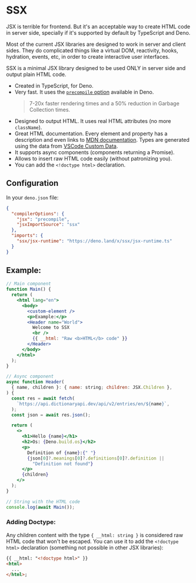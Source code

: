 # SSX

JSX is terrible for frontend. But it's an acceptable way to create HTML code in
server side, specially if it's supported by default by TypeScript and Deno.

Most of the current JSX libraries are designed to work in server and client
sides. They do complicated things like a virtual DOM, reactivity, hooks,
hydration, events, etc, in order to create interactive user interfaces.

SSX is a minimal JSX library designed to be used ONLY in server side and output
plain HTML code.

- Created in TypeScript, for Deno.
- Very fast. It uses the
  [`precompile` option](https://deno.com/blog/v1.38#fastest-jsx-transform)
  available in Deno.
  > 7-20x faster rendering times and a 50% reduction in Garbage Collection
  > times.
- Designed to output HTML. It uses real HTML attributes (no more `className`).
- Great HTML documentation. Every element and property has a description and
  even links to [MDN documentation](https://developer.mozilla.org/). Types are
  generated using the data from
  [VSCode Custom Data](https://github.com/microsoft/vscode-custom-data).
- It supports async components (components returning a Promise).
- Allows to insert raw HTML code easily (without patronizing you).
- You can add the `<!doctype html>` declaration.

## Configuration

In your `deno.json` file:

```json
{
  "compilerOptions": {
    "jsx": "precompile",
    "jsxImportSource": "ssx"
  },
  "imports": {
    "ssx/jsx-runtime": "https://deno.land/x/ssx/jsx-runtime.ts"
  }
}
```

## Example:

```jsx
// Main component
function Main() {
  return (
    <html lang="en">
      <body>
        <custom-element />
        <p>Example:</p>
        <Header name="World">
          Welcome to SSX
          <br />
          {{ __html: "Raw <b>HTML</b> code" }}
        </Header>
      </body>
    </html>
  );
}

// Async component
async function Header(
  { name, children }: { name: string; children: JSX.Children },
) {
  const res = await fetch(
    `https://api.dictionaryapi.dev/api/v2/entries/en/${name}`,
  );
  const json = await res.json();

  return (
    <>
      <h1>Hello {name}</h1>
      <h2>Os: {Deno.build.os}</h2>
      <p>
        Definition of {name}:{" "}
        {json[0]?.meanings[0]?.definitions[0]?.definition ||
          "Definition not found"}
      </p>
      {children}
    </>
  );
}

// String with the HTML code
console.log(await Main());
```

### Adding Doctype:

Any children content with the type `{ __html: string }` is considered raw HTML
code that won't be escaped. You can use it to add the `<!doctype html>`
declaration (something not possible in other JSX libraries):

```html
{{ __html: "<!doctype html>" }}
<html>
  ...
</html>;
```
